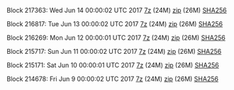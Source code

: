 Block 217363: Wed Jun 14 00:00:02 UTC 2017 [7z](https://transfer.sh/VHx8A/bootstrap.dat.20170614.7z) (24M) [zip](https://transfer.sh/atCmR/bootstrap.dat.20170614.zip) (26M) [SHA256](https://transfer.sh/uyT5R/sha256.txt)

Block 216817: Tue Jun 13 00:00:02 UTC 2017 [7z](https://transfer.sh/haPc2/bootstrap.dat.20170613.7z) (24M) [zip](https://transfer.sh/bKzqv/bootstrap.dat.20170613.zip) (26M) [SHA256](https://transfer.sh/M5R1c/sha256.txt)

Block 216269: Mon Jun 12 00:00:01 UTC 2017 [7z](https://transfer.sh/9cnPf/bootstrap.dat.20170612.7z) (24M) [zip](https://transfer.sh/ahn4C/bootstrap.dat.20170612.zip) (26M) [SHA256](https://transfer.sh/Wwylp/sha256.txt)

Block 215717: Sun Jun 11 00:00:02 UTC 2017 [7z](https://transfer.sh/nHUjw/bootstrap.dat.20170611.7z) (24M) [zip](https://transfer.sh/zxjuC/bootstrap.dat.20170611.zip) (26M) [SHA256](https://transfer.sh/Y8dOl/sha256.txt)

Block 215171: Sat Jun 10 00:00:01 UTC 2017 [7z](https://transfer.sh/2Zwjt/bootstrap.dat.20170610.7z) (24M) [zip](https://transfer.sh/BMPm9/bootstrap.dat.20170610.zip) (26M) [SHA256](https://transfer.sh/DEAgp/sha256.txt)

Block 214678: Fri Jun  9 00:00:02 UTC 2017 [7z](https://transfer.sh/Ycrsl/bootstrap.dat.20170609.7z) (24M) [zip](https://transfer.sh/hL1cK/bootstrap.dat.20170609.zip) (26M) [SHA256](https://transfer.sh/Ps8nf/sha256.txt)
